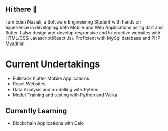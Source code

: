 ## Hi there 👋

I am Eden Nasiali, a Software Engineering Student with hands on experience in developing both Mobile and Web Applications using dart and flutter.
I also design and develop responsive and Interactive websites with HTML/CSS Javascript(React Js).
Proficient with MySql database and PHP Myadmin. 

# Current Undertakings
  - Fullstack Flutter Mobile Applications
  - React Websites
  - Data Analysis and modelling with Python
  - Model Training and testing with Python and Weka

## Currently Learning
  - Blockchain Applications with Celo






